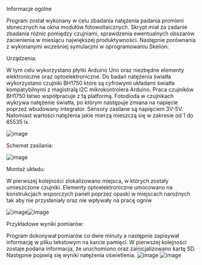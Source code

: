 Informacje ogólne

Program został wykonany w celu zbadania natężenia padania promieni słonecznych na okna modułów fotowoltaicznych. Skrypt miał za zadanie zbadania różnic pomiędzy czujniami, sprawdzenia ewentualnych obszarów zacienienia w miesiącu największej produktywności. Następnie porównania z wykonanymi wcześniej symulacjmi w oprogramowaniu Skelion.

Urządzenia:

W tym celu wykorzystano płytki Arduino Uno oraz niezbędne elementy elektroniczne oraz optoelektroniczne. Do badań natężenia światła wykorzystano czujniki BH1750 które są cyfrowymi układami światła kompatybilnymi z magistralą I2C mikrokontrolera Arduino. Praca czujników BH1750 łatwo współpracuje z tą platformą. Fotodioda w czujnikach wykrywa natężenie światła, po którym następuje zmiana na napięcie poprzez wbudowany integrator. Sensory zasilane są napięciem 3V-5V. Natomiast wartości natężenia jakie mierzą mieszczą się w zakresie od 1 do 65535 lx.

![image](https://github.com/Kubsoon98/Light_program_Arduino/assets/128688775/e910e2a3-2cee-4c06-808e-a7741f90c464)

Schemat zasilania:

![image](https://github.com/Kubsoon98/Light_program_Arduino/assets/128688775/3c441ca6-a362-4b38-9072-2a8fab4d9a3d)

Montaż układu:

W pierwszej kolejności zlokalizowano miejsca, w których zostały umieszczone czujniki. Elementy optoelektroniczne umocowano na konstrukcjach wsporczych paneli poprzez opaski w miejscach narożnych tak aby nie przysłaniały oraz nie wpływały na pracę ogniw

![image](https://github.com/Kubsoon98/Light_program_Arduino/assets/128688775/6296dc04-2c93-4333-b7a9-171d6a4d20c8)![image](https://github.com/Kubsoon98/Light_program_Arduino/assets/128688775/add10641-5ba2-40d8-bdf0-c8a48fb85793)

Przykładowe wyniki pomiarów:

Program dokonywał pomiarów co dwie minuty a następnie zapisywał informację w pliku tekstowym na karcie pamięci. W pierwszej kolejności zostaje podana informacja, że uruchomiono oraz zainicjalizowano kartę SD. Następnie pojawią się wyniki natężenia oświetlenia.
![image](https://github.com/Kubsoon98/Light_program_Arduino/assets/128688775/178af3c2-0fc1-420d-82ff-605cea9a46cc)
![image](https://github.com/Kubsoon98/Light_program_Arduino/assets/128688775/a107577e-370c-4ed6-b279-66fe4a424f62)



